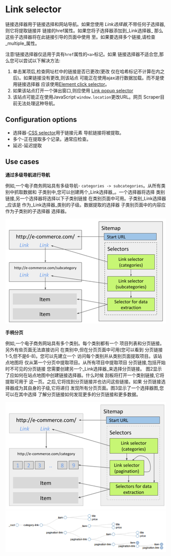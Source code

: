 # Link selector

链接选择器用于链接选择和网站导航。如果您使用
_Link选择器_,不带任何子选择器,则它将提取链接并
链接的href属性。如果您将子选择器添加到_Link选择器_
那么这些子选择器将在此链接引导的页面中使用
至。如果要选择多个链接,请检查_multiple_属性。

注意!链接选择器仅适用于具有`href`属性的`<a>`标记。如果
链接选择器不适合您,那么您可以尝试以下解决方法:

1. 单击某项后,检查网址栏中的链接是否已更改(更改
    仅在哈希标记不计算在内之后)。如果链接没有更改,则该站点
    可能正在使用ajax进行数据加载。而不是使用链接选择器
    应该使用[Element click selector][element-click]。
2. 如果该站点打开一个弹出窗口,则应使用
    [Link popup selector][link-popup]
3. 该站点可能正在使用JavaScript `window.location`更改URL。网页
    Scraper目前无法处理这种导航。

## Configuration options

- 选择器-[CSS selector][css-selector]用于链接元素
    导航链接将被提取。
- 多个-正在提取多个记录。通常应检查。
- 延迟-延迟提取

## Use cases

**通过多级导航进行导航**

例如,一个电子商务网站具有多级导航-
`categories -> subcategories`。从所有类别中抓取数据和
子类别中,您可以创建两个_Link选择器_。一个选择器将选择
类别链接,另一个选择器将选择以下子类别链接
在类别页面中可用。子类别_Link选择器_应该是
作为_Link选择器_类别的子级。数据提取的选择器
子类别页面中的内容应作为子类别的子选择器
选择器。

![Fig. 1: Multiple link selectors for category navigation][multiple-level-link-selectors]

**手柄分页**

例如,一个电子商务网站具有多个类别。每个类别都有一个
项目列表和分页链接。另外有些页面无法直接访问
在类别中,但在分页页面中可用(您可以看到
分页链接1-5,但不是6-8)。您可以先建立一个
访问每个类别并从类别页面提取项目。该站点地图将
仅从第一个分页中提取项目。从所有项目中提取项目
分页链接,包括开始时不可见的分页链接
您需要创建另一个_Link选择器_来选择分页链接。
图2显示了应如何在站点地图中创建链接选择器。什么时候
刮板将打开一个类别链接,它将提取可用于
这一页。之后,它将找到分页链接并也访问这些链接。如果
分页链接选择器成为其自身的子级,它将递归
发现所有分页页面。图3显示了一个选择器图,您可以在其中选择
了解分页链接如何发现更多的分页链接和更多数据。

![Fig. 2: Sitemap with Link selector for pagination][pagination-link-selectors]
![Fig. 3: Selector graph with pagination][pagination-selector-graph]

[multiple-level-link-selectors]: ../images/selectors/link/multiple-level-link-selectors.png?raw=true
[pagination-link-selectors]: ../images/selectors/link/pagination-link-selectors.png?raw=true
[pagination-selector-graph]: ../images/selectors/link/pagination-selector-graph.png?raw=true
[element-click]: Element%20click%20selector.md
[link-popup]: Link%20popup%20selector.md
[css-selector]: ../CSS%20selector.md